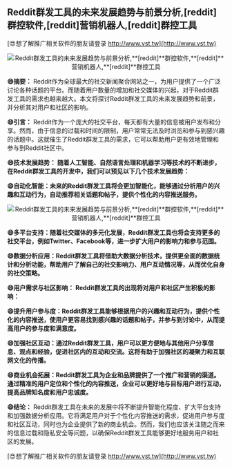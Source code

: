 ## **Reddit群发工具的未来发展趋势与前景分析,**[reddit]**群控软件,**[reddit]**营销机器人,**[reddit]**群控工具**

[😍想了解推广相关软件的朋友请登录 http://www.vst.tw](http://www.vst.tw)

 <center><img src="https://vst.tw/MP4/tuiguang/png/7.png" alt="Reddit群发工具的未来发展趋势与前景分析,**[reddit]**群控软件,**[reddit]**营销机器人,**[reddit]**群控工具"></center>

**😄摘要：**
Reddit作为全球最大的社交新闻聚合网站之一，为用户提供了一个广泛讨论各种话题的平台。而随着用户数量的增加和社交媒体的兴起，对于Reddit群发工具的需求也越来越大。本文将探讨Reddit群发工具的未来发展趋势和前景，并分析其对用户和社区的影响。

**😄引言：**
Reddit作为一个庞大的社交平台，每天都有大量的信息被用户发布和分享。然而，由于信息的过载和时间的限制，用户常常无法及时浏览和参与到感兴趣的话题中。这就催生了Reddit群发工具的需求，它可以帮助用户更有效地管理和参与到Reddit社区中。

**😄技术发展趋势： 随着人工智能、自然语言处理和机器学习等技术的不断进步，在Reddit群发工具的开发中，我们可以预见以下几个技术发展趋势：**

**😄自动化智能：未来的Reddit群发工具将会更加智能化，能够通过分析用户的兴趣和互动行为，自动推荐相关话题和帖子，提供个性化的内容推送服务。**

 <center><img src="https://vst.tw/MP4/tuiguang/png/7.png" alt="Reddit群发工具的未来发展趋势与前景分析,**[reddit]**群控软件,**[reddit]**营销机器人,**[reddit]**群控工具"></center>

**😄多平台支持：随着社交媒体的多元化发展，Reddit群发工具也将会支持更多的社交平台，例如Twitter、Facebook等，进一步扩大用户的影响力和参与范围。**

**😄数据分析应用：Reddit群发工具将借助大数据分析技术，提供更全面的数据统计和分析功能，帮助用户了解自己的社交影响力、用户互动情况等，从而优化自身的社交策略。**

**😄用户需求与社区影响： Reddit群发工具的出现将对用户和社区产生积极的影响：**

**😄提升用户参与度：Reddit群发工具能够根据用户的兴趣和互动行为，提供个性化的内容推送，使用户更容易找到感兴趣的话题和帖子，并参与到讨论中，从而提高用户的参与度和满意度。**

**😄加强社区互动：通过Reddit群发工具，用户可以更方便地与其他用户分享信息、观点和经验，促进社区内的互动和交流。这将有助于加强社区的凝聚力和互联网文化的传播。**

**😄商业机会拓展：Reddit群发工具为企业和品牌提供了一个推广和营销的渠道。通过精准的用户定位和个性化的内容推送，企业可以更好地与目标用户进行互动，提高品牌知名度和用户忠诚度。**

**😄结论：**
Reddit群发工具在未来的发展中将不断提升智能化程度、扩大平台支持和加强数据分析应用。它将满足用户对于个性化内容推送的需求，促进用户参与度和社区互动，同时也为企业提供了新的商业机会。然而，我们也应该关注随之而来的信息过载和隐私安全等问题，以确保Reddit群发工具能够更好地服务用户和社区的发展。

[😍想了解推广相关软件的朋友请登录 http://www.vst.tw](http://www.vst.tw)



